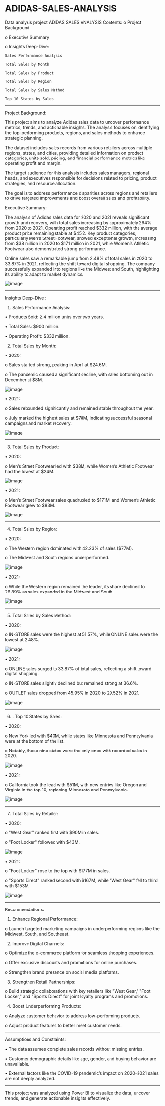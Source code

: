 # ADIDAS-SALES-ANALYSIS
Data analysis project
ADIDAS SALES ANALYSIS
Contents:
o	Project Background

o	Executive Summary

o	Insights Deep-Dive:

	Sales Performance Analysis

	Total Sales by Month

	Total Sales by Product

	Total Sales by Region

	Total Sales by Sales Method

	Top 10 States by Sales
________________________________________
Project Background:

This project aims to analyze Adidas sales data to uncover performance metrics, trends, and actionable insights. The analysis focuses on identifying the top-performing products, regions, and sales methods to enhance strategic planning.

The dataset includes sales records from various retailers across multiple regions, states, and cities, providing detailed information on product categories, units sold, pricing, and financial performance metrics like operating profit and margin.

The target audience for this analysis includes sales managers, regional heads, and executives responsible for decisions related to pricing, product strategies, and resource allocation.

The goal is to address performance disparities across regions and retailers to drive targeted improvements and boost overall sales and profitability.

Executive Summary:

The analysis of Adidas sales data for 2020 and 2021 reveals significant growth and recovery, with total sales increasing by approximately 294% from 2020 to 2021. Operating profit reached $332 million, with the average product price remaining stable at $45.2.
Key product categories, particularly Men’s Street Footwear, showed exceptional growth, increasing from $38 million in 2020 to $171 million in 2021, while Women’s Athletic Footwear also demonstrated strong performance.

Online sales saw a remarkable jump from 2.48% of total sales in 2020 to 33.87% in 2021, reflecting the shift toward digital shopping. The company successfully expanded into regions like the Midwest and South, highlighting its ability to adapt to market dynamics.

![image](https://github.com/user-attachments/assets/c465f98c-384f-4dae-b562-cff0f1dd5f47)
______________________________________________________________________________________________________

Insights Deep-Dive :

1. Sales Performance Analysis:
   
•	Products Sold: 2.4 million units over two years.

•	Total Sales: $900 million.

•	Operating Profit: $332 million.

2. Total Sales by Month:

•	2020: 

o	Sales started strong, peaking in April at $24.6M.

o	The pandemic caused a significant decline, with sales bottoming out in December at $8M.

![image](https://github.com/user-attachments/assets/ec0017e9-5711-4857-97ef-b572e996d2e6)

•	2021: 

o	Sales rebounded significantly and remained stable throughout the year.

o	July marked the highest sales at $78M, indicating successful seasonal campaigns and market recovery.

![image](https://github.com/user-attachments/assets/121d2c15-ad3d-432e-be46-19bf4c1c1ec7)

______________________________________________________________________________________________________
3. Total Sales by Product:

•	2020: 

o	Men’s Street Footwear led with $38M, while Women’s Athletic Footwear had the lowest at $24M.

![image](https://github.com/user-attachments/assets/6796167e-60ce-4a60-a83e-8c702cf3ddb5)

•	2021: 

o	Men’s Street Footwear sales quadrupled to $171M, and Women’s Athletic Footwear grew to $83M.

![image](https://github.com/user-attachments/assets/d4f517d6-07ac-4a24-9788-60d3f002f3ef)

______________________________________________________________________________________________________
4. Total Sales by Region:
   
•	2020: 

o	The Western region dominated with 42.23% of sales ($77M).

o	The Midwest and South regions underperformed.

![image](https://github.com/user-attachments/assets/4c13fc2c-1cae-48da-86e5-53732660f450)

•	2021: 

o	While the Western region remained the leader, its share declined to 26.89% as sales expanded in the Midwest and South.

![image](https://github.com/user-attachments/assets/65302554-980b-4094-94a0-b2d4d8a7ed3a)

______________________________________________________________________________________________________
5. Total Sales by Sales Method:
   
•	2020: 

o	IN-STORE sales were the highest at 51.57%, while ONLINE sales were the lowest at 2.48%.

![image](https://github.com/user-attachments/assets/7fc0a1ff-8c5f-4245-91ae-be602f96177e)

•	2021: 

o	ONLINE sales surged to 33.87% of total sales, reflecting a shift toward digital shopping.

o	IN-STORE sales slightly declined but remained strong at 36.6%.

o	OUTLET sales dropped from 45.95% in 2020 to 29.52% in 2021.

![image](https://github.com/user-attachments/assets/dcf34eb7-6c16-45f5-82c1-ee6967b56064)

______________________________________________________________________________________________________

6. . Top 10 States by Sales:
   
•	2020: 

o	New York led with $40M, while states like Minnesota and Pennsylvania were at the bottom of the list.

o	Notably, these nine states were the only ones with recorded sales in 2020.

![image](https://github.com/user-attachments/assets/8343dd1d-6058-4297-bf64-66df1fd5339c)

•	2021: 

o	California took the lead with $51M, with new entries like Oregon and Virginia in the top 10, replacing Minnesota and Pennsylvania.

![image](https://github.com/user-attachments/assets/83e7349a-789f-4ea2-a736-9c01545f3a95)

______________________________________________________________________________________________________

7. Total Sales by Retailer:
   
•	2020: 

o	"West Gear" ranked first with $90M in sales.

o	"Foot Locker" followed with $43M.

![image](https://github.com/user-attachments/assets/8f294d0e-f8d5-498c-babb-b59dfc952bd8)

•	2021: 

o	"Foot Locker" rose to the top with $177M in sales.

o	"Sports Direct" ranked second with $167M, while "West Gear" fell to third with $153M.

![image](https://github.com/user-attachments/assets/659eeb79-7d69-49d5-b9d1-f0b8bb0e5a3c)

______________________________________________________________________________________________________

Recommendations:

1.	Enhance Regional Performance:
   
o	Launch targeted marketing campaigns in underperforming regions like the Midwest, South, and Southeast.

2.	Improve Digital Channels:

o	Optimize the e-commerce platform for seamless shopping experiences.

o	Offer exclusive discounts and promotions for online purchases.

o	Strengthen brand presence on social media platforms.

3.	Strengthen Retail Partnerships:
   
o	Build strategic collaborations with key retailers like "West Gear," "Foot Locker," and "Sports Direct" for joint loyalty programs and promotions.

4.	Boost Underperforming Products:
   
o	Analyze customer behavior to address low-performing products.

o	Adjust product features to better meet customer needs.
________________________________________
Assumptions and Constraints:

•	The data assumes complete sales records without missing entries.

•	Customer demographic details like age, gender, and buying behavior are unavailable.

•	External factors like the COVID-19 pandemic’s impact on 2020–2021 sales are not deeply analyzed.

________________________________________

This project was analyzed using Power BI to visualize the data, uncover trends, and generate actionable insights effectively.







